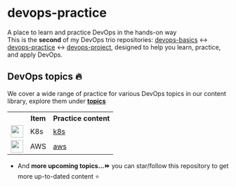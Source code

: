 # devops-practice

A place to learn and practice DevOps in the hands-on way
<br>
This is the **second** of my DevOps trio repositories: [devops-basics](https://github.com/tungbq/devops-basics) ↔️ [devops-practice](https://github.com/tungbq/devops-practice) ↔️ [devops-project](https://github.com/tungbq/devops-project), designed to help you learn, practice, and apply DevOps.

## DevOps topics 🔥

We cover a wide range of practice for various DevOps topics in our content library, explore them under [**topics**](./topics/)

<table>
    <tr>
        <th></th>
        <th>Item</th>
        <th>Practice content</th>
    </tr>
    <tr>
        <td><img height="28" src="https://avatars.githubusercontent.com/u/13629408" /></td>
        <td>K8s</td>
        <td><a href="./topics/k8s/">k8s</a></td>
    </tr>
    <tr>
        <td><img height="28" src="https://skillicons.dev/icons?i=aws" /></td>
        <td>AWS</td>
        <td><a href="./topics/aws/">aws</a></td>
    </tr>
</table>

- And **more upcoming topics...⏩** you can star/follow this repository to get more up-to-dated content ⭐
